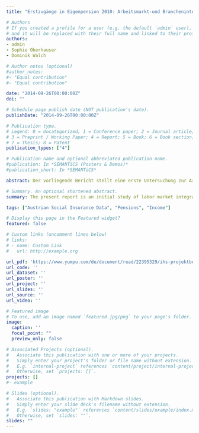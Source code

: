 ```yaml
---
title: "Erstzugänge in Eigenpension 2010: Arbeitsmarkt-und Branchenintegration von Invaliditätspensions- zugängerInnen"

# Authors
# If you created a profile for a user (e.g. the default `admin` user), write the username (folder name) here 
# and it will be replaced with their full name and linked to their profile.
authors:
- admin
- Sophie Oberhauser
- Dominik Walch

# Author notes (optional)
#author_notes:
#- "Equal contribution"
#- "Equal contribution"

date: "2014-09-26T00:00:00Z"
doi: ""

# Schedule page publish date (NOT publication's date).
publishDate: "2014-09-26T00:00:00Z"

# Publication type.
# Legend: 0 = Uncategorized; 1 = Conference paper; 2 = Journal article;
# 3 = Preprint / Working Paper; 4 = Report; 5 = Book; 6 = Book section;
# 7 = Thesis; 8 = Patent
publication_types: ["4"]

# Publication name and optional abbreviated publication name.
#publication: In *SEMANTiCS (Posters & Demos)*
#publication_short: In *SEMANTiCS*

abstract: Der vorliegende Bericht stellt eine erste Untersuchung zur Arbeitsmarktintegration vor dem Übertritt in die Invaliditätspension dar. Untersucht wurden die Zugänge des Jahres 2010. Besonderes Augenmerk gilt dem Aspekt der Wirtschaftsklasse, in der die PensionszugängerInnen vor Pensionsbeginn erwerbstätig waren. Für die Analyse der Arbeitsmarktintegration wurde ein Durchrechnungszeitraum von 60 Monaten vor Pensionsbeginn gewählt.

# Summary. An optional shortened abstract.
summary: The present report is an initial study of labor market integration before transferring to the Invalidity pension. The additions in 2010 were examined. Particular attention is paid the aspect of the economic class in which the retirees are gainfully employed before they retire

tags: ["Austrian Social Insurance Data", "Pensions", "Income"]

# Display this page in the Featured widget?
featured: false

# Custom links (uncomment lines below)
# links:
# - name: Custom Link
#   url: http://example.org

url_pdf: 'https://www.yumpu.com/de/document/read/22395329/ihs-projektbericht-pdf-3914-kb-'
url_code: ''
url_dataset: ''
url_poster: ''
url_project: ''
url_slides: ''
url_source: ''
url_video: ''

# Featured image
# To use, add an image named `featured.jpg/png` to your page's folder. 
image:
  caption: ''
  focal_point: ""
  preview_only: false

# Associated Projects (optional).
#   Associate this publication with one or more of your projects.
#   Simply enter your project's folder or file name without extension.
#   E.g. `internal-project` references `content/project/internal-project/index.md`.
#   Otherwise, set `projects: []`.
projects: []
#- example

# Slides (optional).
#   Associate this publication with Markdown slides.
#   Simply enter your slide deck's filename without extension.
#   E.g. `slides: "example"` references `content/slides/example/index.md`.
#   Otherwise, set `slides: ""`.
slides: ""
---
```

